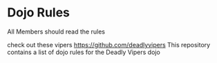 Dojo Rules
==========
All Members should read the rules

check out these vipers
https://github.com/deadlyvipers
This repository contains a list of dojo rules for the Deadly Vipers dojo

